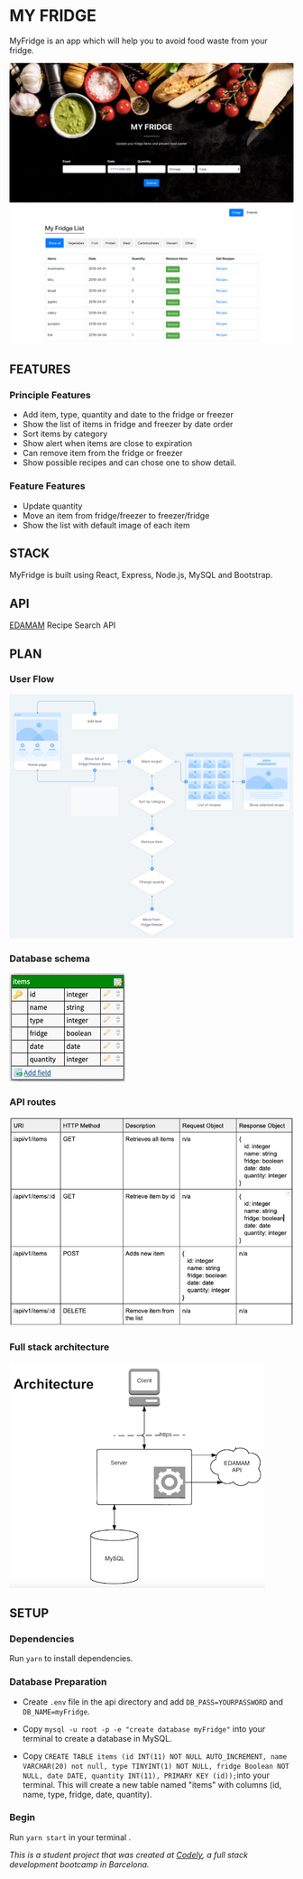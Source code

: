 # MY FRIDGE
MyFridge is an app which will help you to avoid food waste from your fridge.

![Image of App](images/MyFridgeScreenshot.png)


## FEATURES
  ### Principle Features
  - Add item, type, quantity and date to the fridge or freezer
  - Show the list of items in fridge and freezer by date order
  - Sort items by category
  - Show alert when items are close to expiration
  - Can remove item from the fridge or freezer
  - Show possible recipes and can chose one to show detail.

  ### Feature Features
  - Update quantity
  - Move an item from fridge/freezer to freezer/fridge
  - Show the list with default image of each item


## STACK
MyFridge is built using React, Express, Node.js, MySQL and Bootstrap.


## API
[EDAMAM](https://developer.edamam.com/edamam-docs-recipe-api) Recipe Search API


## PLAN
  ### User Flow
  
   ![Image of userFlow](images/userFlow.png)
  
  ### Database schema
  
   ![Image of Database](images/Database.png)

  ### API routes
  
   ![Image of Routes](images/APIRoutes.png)
  
  ### Full stack architecture
  
   ![Image of architecture](images/architecture.png)


## SETUP

### Dependencies
Run `yarn` to install dependencies.

### Database Preparation
- Create `.env` file in the api directory and add `DB_PASS=YOURPASSWORD` and `DB_NAME=myFridge`.

- Copy `mysql -u root -p -e "create database myFridge"` into your terminal to create a database in MySQL.

- Copy `CREATE TABLE items (id INT(11) NOT NULL AUTO_INCREMENT, name VARCHAR(20) not null, type TINYINT(1) NOT NULL, fridge Boolean NOT NULL, date DATE, quantity INT(11), PRIMARY KEY (id));`into your terminal. This will create a new table named "items" with columns (id, name, type, fridge, date, quantity).

### Begin
Run `yarn start` in your terminal .


_This is a student project that was created at [Codely](http://codely.tech), a full stack development bootcamp in Barcelona._

